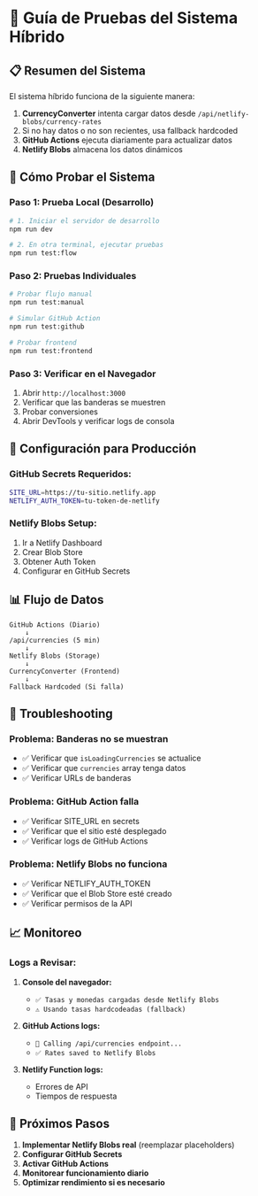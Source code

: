 # 🧪 Guía de Pruebas del Sistema Híbrido

## 📋 Resumen del Sistema

El sistema híbrido funciona de la siguiente manera:

1. **CurrencyConverter** intenta cargar datos desde `/api/netlify-blobs/currency-rates`
2. Si no hay datos o no son recientes, usa fallback hardcoded
3. **GitHub Actions** ejecuta diariamente para actualizar datos
4. **Netlify Blobs** almacena los datos dinámicos

## 🚀 Cómo Probar el Sistema

### **Paso 1: Prueba Local (Desarrollo)**

```bash
# 1. Iniciar el servidor de desarrollo
npm run dev

# 2. En otra terminal, ejecutar pruebas
npm run test:flow
```

### **Paso 2: Pruebas Individuales**

```bash
# Probar flujo manual
npm run test:manual

# Simular GitHub Action
npm run test:github

# Probar frontend
npm run test:frontend
```

### **Paso 3: Verificar en el Navegador**

1. Abrir `http://localhost:3000`
2. Verificar que las banderas se muestren
3. Probar conversiones
4. Abrir DevTools y verificar logs de consola

## 🔧 Configuración para Producción

### **GitHub Secrets Requeridos:**

```bash
SITE_URL=https://tu-sitio.netlify.app
NETLIFY_AUTH_TOKEN=tu-token-de-netlify
```

### **Netlify Blobs Setup:**

1. Ir a Netlify Dashboard
2. Crear Blob Store
3. Obtener Auth Token
4. Configurar en GitHub Secrets

## 📊 Flujo de Datos

```
GitHub Actions (Diario)
    ↓
/api/currencies (5 min)
    ↓
Netlify Blobs (Storage)
    ↓
CurrencyConverter (Frontend)
    ↓
Fallback Hardcoded (Si falla)
```

## 🐛 Troubleshooting

### **Problema: Banderas no se muestran**
- ✅ Verificar que `isLoadingCurrencies` se actualice
- ✅ Verificar que `currencies` array tenga datos
- ✅ Verificar URLs de banderas

### **Problema: GitHub Action falla**
- ✅ Verificar SITE_URL en secrets
- ✅ Verificar que el sitio esté desplegado
- ✅ Verificar logs de GitHub Actions

### **Problema: Netlify Blobs no funciona**
- ✅ Verificar NETLIFY_AUTH_TOKEN
- ✅ Verificar que el Blob Store esté creado
- ✅ Verificar permisos de la API

## 📈 Monitoreo

### **Logs a Revisar:**

1. **Console del navegador:**
   - `✅ Tasas y monedas cargadas desde Netlify Blobs`
   - `⚠️ Usando tasas hardcodeadas (fallback)`

2. **GitHub Actions logs:**
   - `🔄 Calling /api/currencies endpoint...`
   - `✅ Rates saved to Netlify Blobs`

3. **Netlify Function logs:**
   - Errores de API
   - Tiempos de respuesta

## 🎯 Próximos Pasos

1. **Implementar Netlify Blobs real** (reemplazar placeholders)
2. **Configurar GitHub Secrets**
3. **Activar GitHub Actions**
4. **Monitorear funcionamiento diario**
5. **Optimizar rendimiento si es necesario**
